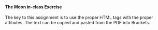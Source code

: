 #### The Moon in-class Exercise  

The key to this assignment is to use the proper HTML tags with the proper attibutes. The text can be copied and pasted from the PDF into Brackets.
